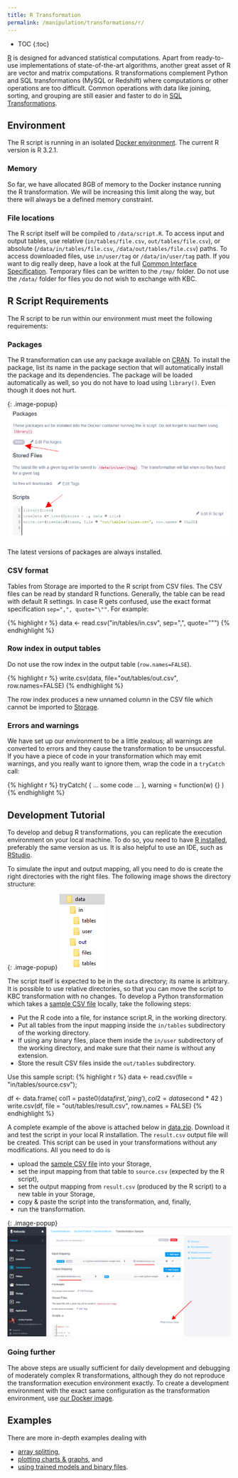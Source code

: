 ```yaml
---
title: R Transformation
permalink: /manipulation/transformations/r/
---
```


* TOC
{:toc}

[R](https://www.r-project.org/about.html) is designed for advanced statistical computations.
Apart from ready-to-use implementations of state-of-the-art algorithms, another great asset of R are vector and matrix computations. 
R transformations complement Python and SQL transformations (MySQL or Redshift) where computations or other operations are too difficult. 
Common operations with data like joining, sorting, and grouping are still easier and faster to do in [SQL Transformations](/manipulation/transformations/).

## Environment
The R script is running in an isolated [Docker environment](https://developers.keboola.com/overview/docker-bundle/).
The current R version is R 3.2.1.

### Memory
So far, we have allocated 8GB of memory to the Docker instance running the R transformation.
We will be increasing this limit along the way, but there will always be a defined memory constraint.

### File locations
The R script itself will be compiled to `/data/script.R`. To access input and output tables, use relative (`in/tables/file.csv`, `out/tables/file.csv`), 
or absolute (`/data/in/tables/file.csv`, `/data/out/tables/file.csv`) paths. To access downloaded files, use `in/user/tag` or `/data/in/user/tag` path. 
If you want to dig really deep, have a look at the full [Common Interface Specification](https://developers.keboola.com/extend/common-interface/).
Temporary files can be written to the `/tmp/` folder. Do not use the `/data/` folder for
files you do not wish to exchange with KBC.

## R Script Requirements
The R script to be run within our environment must meet the following requirements:

### Packages
The R transformation can use any package available on
[CRAN](https://www.cran.r-project.org/web/packages/available_packages_by_name.html). To install the package, list
its name in the package section that will automatically install the package and its dependencies.
The package will be loaded automatically as well, so you do not have to load using `library()`. Even though it does not hurt.

{: .image-popup}
![Screenshot - Package Configuration](/manipulation/transformations/r/packages.png)

The latest versions of packages are always installed.

### CSV format
Tables from Storage are imported to the R script from CSV files. The CSV files can be read by standard R functions.
Generally, the table can be read with default R settings. In case R gets confused, use the exact format
specification `sep=",", quote="\""`. For example:

{% highlight r %}
data <- read.csv("in/tables/in.csv", sep=",", quote="\"")
{% endhighlight %}

### Row index in output tables
Do not use the row index in the output table (`row.names=FALSE`).

{% highlight r %}
write.csv(data, file="out/tables/out.csv", row.names=FALSE)
{% endhighlight %}

The row index produces a new unnamed column in the CSV file which cannot be imported to [Storage](/storage/).

### Errors and warnings
We have set up our environment to be a little zealous; all warnings are converted to errors and they cause the transformation to be unsuccessful. 
If you have a piece of code in your transformation which may emit warnings, and you really want to ignore them, wrap the code in a `tryCatch` call:

{% highlight r %}
tryCatch(
    { ... some code ... },
    warning = function(w) {}
)
{% endhighlight %}

## Development Tutorial
To develop and debug R transformations, you can replicate the execution environment on your local machine.
To do so, you need to have [R installed](https://cloud.r-project.org/), preferably the same version as us. 
It is also helpful to use an IDE, such as [RStudio](https://www.rstudio.com/products/rstudio/#Desktop).

To simulate the input and output mapping, all you need to do is create the right directories with the right files.
The following image shows the directory structure:

{: .image-popup}
![Screenshot - Data folder structure](/manipulation/transformations/r/tree.png)

The script itself is expected to be in the `data` directory; its name is arbitrary. It is possible to use relative directories,
so that you can move the script to KBC transformation with no changes. To develop a Python transformation which takes
 a [sample CSV file](/manipulation/transformations/r/source.csv) locally, take the following steps:

- Put the R code into a file, for instance script.R, in the working directory.
- Put all tables from the input mapping inside the `in/tables` subdirectory of the working directory.
- If using any binary files, place them inside the `in/user` subdirectory of the working directory, and make sure that their name is without any extension.
- Store the result CSV files inside the `out/tables` subdirectory.

Use this sample script:
{% highlight r %}
data <- read.csv(file = "in/tables/source.csv");

df <- data.frame(
  col1 = paste0(data$first, 'ping'),
  col2 = data$second * 42
)
write.csv(df, file = "out/tables/result.csv", row.names = FALSE)
{% endhighlight %}

A complete example of the above is attached below in [data.zip](/manipulation/transformations/r/data.zip). Download it and test the script in your local R installation. 
The `result.csv` output file will be created. This script can be used in your transformations without any modifications. 
All you need to do is

- upload the [sample CSV file](/manipulation/transformations/r/source.csv) into your Storage,
- set the input mapping from that table to `source.csv` (expected by the R script),
- set the output mapping from `result.csv` (produced by the R script) to a new table in your Storage,
- copy & paste the script into the transformation, and, finally,
- run the transformation.

{: .image-popup}
![Screenshot - Sample Input Output Mapping](/manipulation/transformations/python/sample-io.png)

### Going further
The above steps are usually sufficient for daily development and debugging of moderately complex R transformations,
although they do not reproduce the transformation execution environment exactly. To create a development environment
with the exact same configuration as the transformation environment, use [our Docker image](https://developers.keboola.com/extend/docker/running/#running-transformations).

## Examples
There are more in-depth examples dealing with

- [array splitting](/manipulation/transformations/r/array-splitter/),
- [plotting charts & graphs](/manipulation/transformations/r/plots/), and
- [using trained models and binary files](/manipulation/transformations/r/binary/).
